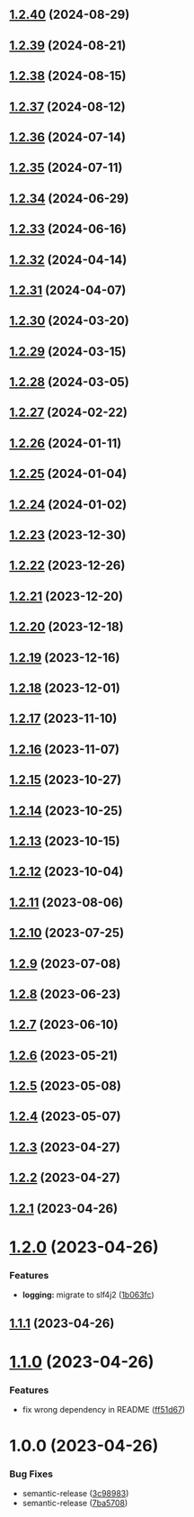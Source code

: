 ## [1.2.40](https://github.com/RouHim/jaudiotagger/compare/1.2.39...1.2.40) (2024-08-29)

## [1.2.39](https://github.com/RouHim/jaudiotagger/compare/1.2.38...1.2.39) (2024-08-21)

## [1.2.38](https://github.com/RouHim/jaudiotagger/compare/1.2.37...1.2.38) (2024-08-15)

## [1.2.37](https://github.com/RouHim/jaudiotagger/compare/1.2.36...1.2.37) (2024-08-12)

## [1.2.36](https://github.com/RouHim/jaudiotagger/compare/1.2.35...1.2.36) (2024-07-14)

## [1.2.35](https://github.com/RouHim/jaudiotagger/compare/1.2.34...1.2.35) (2024-07-11)

## [1.2.34](https://github.com/RouHim/jaudiotagger/compare/1.2.33...1.2.34) (2024-06-29)

## [1.2.33](https://github.com/RouHim/jaudiotagger/compare/1.2.32...1.2.33) (2024-06-16)

## [1.2.32](https://github.com/RouHim/jaudiotagger/compare/1.2.31...1.2.32) (2024-04-14)

## [1.2.31](https://github.com/RouHim/jaudiotagger/compare/1.2.30...1.2.31) (2024-04-07)

## [1.2.30](https://github.com/RouHim/jaudiotagger/compare/1.2.29...1.2.30) (2024-03-20)

## [1.2.29](https://github.com/RouHim/jaudiotagger/compare/1.2.28...1.2.29) (2024-03-15)

## [1.2.28](https://github.com/RouHim/jaudiotagger/compare/1.2.27...1.2.28) (2024-03-05)

## [1.2.27](https://github.com/RouHim/jaudiotagger/compare/1.2.26...1.2.27) (2024-02-22)

## [1.2.26](https://github.com/RouHim/jaudiotagger/compare/1.2.25...1.2.26) (2024-01-11)

## [1.2.25](https://github.com/RouHim/jaudiotagger/compare/1.2.24...1.2.25) (2024-01-04)

## [1.2.24](https://github.com/RouHim/jaudiotagger/compare/1.2.23...1.2.24) (2024-01-02)

## [1.2.23](https://github.com/RouHim/jaudiotagger/compare/1.2.22...1.2.23) (2023-12-30)

## [1.2.22](https://github.com/RouHim/jaudiotagger/compare/1.2.21...1.2.22) (2023-12-26)

## [1.2.21](https://github.com/RouHim/jaudiotagger/compare/1.2.20...1.2.21) (2023-12-20)

## [1.2.20](https://github.com/RouHim/jaudiotagger/compare/1.2.19...1.2.20) (2023-12-18)

## [1.2.19](https://github.com/RouHim/jaudiotagger/compare/1.2.18...1.2.19) (2023-12-16)

## [1.2.18](https://github.com/RouHim/jaudiotagger/compare/1.2.17...1.2.18) (2023-12-01)

## [1.2.17](https://github.com/RouHim/jaudiotagger/compare/1.2.16...1.2.17) (2023-11-10)

## [1.2.16](https://github.com/RouHim/jaudiotagger/compare/1.2.15...1.2.16) (2023-11-07)

## [1.2.15](https://github.com/RouHim/jaudiotagger/compare/1.2.14...1.2.15) (2023-10-27)

## [1.2.14](https://github.com/RouHim/jaudiotagger/compare/1.2.13...1.2.14) (2023-10-25)

## [1.2.13](https://github.com/RouHim/jaudiotagger/compare/1.2.12...1.2.13) (2023-10-15)

## [1.2.12](https://github.com/RouHim/jaudiotagger/compare/1.2.11...1.2.12) (2023-10-04)

## [1.2.11](https://github.com/RouHim/jaudiotagger/compare/1.2.10...1.2.11) (2023-08-06)

## [1.2.10](https://github.com/RouHim/jaudiotagger/compare/1.2.9...1.2.10) (2023-07-25)

## [1.2.9](https://github.com/RouHim/jaudiotagger/compare/1.2.8...1.2.9) (2023-07-08)

## [1.2.8](https://github.com/RouHim/jaudiotagger/compare/1.2.7...1.2.8) (2023-06-23)

## [1.2.7](https://github.com/RouHim/jaudiotagger/compare/1.2.6...1.2.7) (2023-06-10)

## [1.2.6](https://github.com/RouHim/jaudiotagger/compare/1.2.5...1.2.6) (2023-05-21)

## [1.2.5](https://github.com/RouHim/jaudiotagger/compare/1.2.4...1.2.5) (2023-05-08)

## [1.2.4](https://github.com/RouHim/jaudiotagger/compare/1.2.3...1.2.4) (2023-05-07)

## [1.2.3](https://github.com/RouHim/jaudiotagger/compare/1.2.2...1.2.3) (2023-04-27)

## [1.2.2](https://github.com/RouHim/jaudiotagger/compare/1.2.1...1.2.2) (2023-04-27)

## [1.2.1](https://github.com/RouHim/jaudiotagger/compare/1.2.0...1.2.1) (2023-04-26)

# [1.2.0](https://github.com/RouHim/jaudiotagger/compare/1.1.1...1.2.0) (2023-04-26)


### Features

* **logging:** migrate to slf4j2 ([1b063fc](https://github.com/RouHim/jaudiotagger/commit/1b063fcfac9aa7820103e9b6f3137c61197c6cae))

## [1.1.1](https://github.com/RouHim/jaudiotagger/compare/1.1.0...1.1.1) (2023-04-26)

# [1.1.0](https://github.com/RouHim/jaudiotagger/compare/1.0.0...1.1.0) (2023-04-26)


### Features

* fix wrong dependency in README ([ff51d67](https://github.com/RouHim/jaudiotagger/commit/ff51d679b01571b596ef29ef38dcdafc4b2a6bc7))

# 1.0.0 (2023-04-26)


### Bug Fixes

* semantic-release ([3c98983](https://github.com/RouHim/jaudiotagger/commit/3c98983c21d9dd5b0d5a0c1098e366aa93f5f245))
* semantic-release ([7ba5708](https://github.com/RouHim/jaudiotagger/commit/7ba5708f977716d2aef4c696d675feaaf678cf9d))
